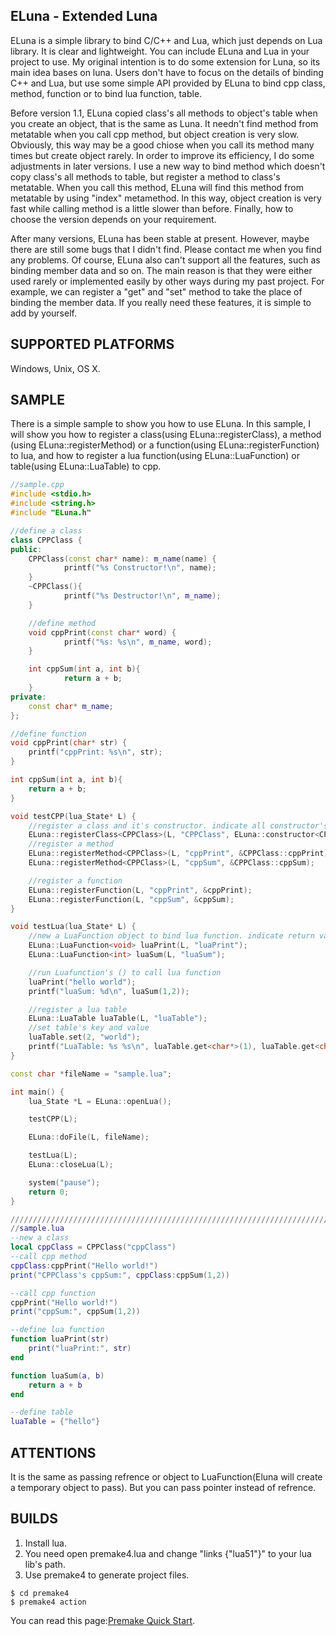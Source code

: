 ## ELuna - Extended Luna
ELuna is a simple library to bind C/C++ and Lua, which just depends on Lua library. It is clear and
lightweight. You can include ELuna and Lua in your project to use. My original intention is to do 
some extension for Luna, so its main idea bases on luna. Users don't have to focus on the details of 
binding C++ and Lua, but use some simple API provided by ELuna to bind cpp class, method, function or 
to bind lua function, table.

Before version 1.1, ELuna copied class's all methods to object's table when you create an object, that 
is the same as Luna. It needn't find method from metatable when you call cpp method, but object creation 
is very slow. Obviously, this way may be a good chiose when you call its method many times but create 
object rarely. In order to improve its efficiency, I do some adjustments in later versions. I use a new 
way to bind method which doesn't copy class's all methods to table, but register a method to class's 
metatable. When you call this method, ELuna will find this method from metatable by using "index" metamethod. 
In this way, object creation is very fast while calling method is a little slower than before. Finally, how 
to choose the version depends on your requirement.

After many versions, ELuna has been stable at present. However, maybe there are still some bugs that I didn't 
find. Please contact me when you find any problems. Of course, ELuna also can't support all the features, such
as binding member data and so on. The main reason is that they were either used rarely or implemented easily 
by other ways during my past project. For example, we can register a "get" and "set" method to take the place
of binding the member data. If you really need these features, it is simple to add by yourself.

## SUPPORTED PLATFORMS
Windows, Unix, OS X.

## SAMPLE
There is a simple sample to show you how to use ELuna. In this sample, I will show you 
how to register a class(using ELuna::registerClass), a method (using ELuna::registerMethod) or 
a function(using ELuna::registerFunction) to lua, and how to register a lua 
function(using ELuna::LuaFunction) or table(using ELuna::LuaTable) to cpp.

```c++
//sample.cpp 
#include <stdio.h> 
#include <string.h>
#include "ELuna.h"

//define a class
class CPPClass {
public:
    CPPClass(const char* name): m_name(name) {
            printf("%s Constructor!\n", name);
    }
    ~CPPClass(){
            printf("%s Destructor!\n", m_name);
    }

    //define method
    void cppPrint(const char* word) {
            printf("%s: %s\n", m_name, word);
    }

    int cppSum(int a, int b){
            return a + b;
    }
private:
    const char* m_name;
};

//define function
void cppPrint(char* str) {
    printf("cppPrint: %s\n", str);
}

int cppSum(int a, int b){
    return a + b;
}

void testCPP(lua_State* L) {
    //register a class and it's constructor. indicate all constructor's param type
    ELuna::registerClass<CPPClass>(L, "CPPClass", ELuna::constructor<CPPClass, const char* >);
    //register a method
    ELuna::registerMethod<CPPClass>(L, "cppPrint", &CPPClass::cppPrint);
    ELuna::registerMethod<CPPClass>(L, "cppSum", &CPPClass::cppSum);

    //register a function
    ELuna::registerFunction(L, "cppPrint", &cppPrint);
    ELuna::registerFunction(L, "cppSum", &cppSum);
}

void testLua(lua_State* L) {
    //new a LuaFunction object to bind lua function. indicate return value type
    ELuna::LuaFunction<void> luaPrint(L, "luaPrint");
    ELuna::LuaFunction<int> luaSum(L, "luaSum");

    //run Luafunction's () to call lua function
    luaPrint("hello world");
    printf("luaSum: %d\n", luaSum(1,2));

    //register a lua table
    ELuna::LuaTable luaTable(L, "luaTable");
    //set table's key and value
    luaTable.set(2, "world");
    printf("LuaTable: %s %s\n", luaTable.get<char*>(1), luaTable.get<char*>(2));
}

const char *fileName = "sample.lua";

int main() {
    lua_State *L = ELuna::openLua();

    testCPP(L);

    ELuna::doFile(L, fileName);

    testLua(L);
    ELuna::closeLua(L);

    system("pause");
    return 0;
}
```

```lua
/////////////////////////////////////////////////////////////////////////
//sample.lua
--new a class
local cppClass = CPPClass("cppClass")
--call cpp method
cppClass:cppPrint("Hello world!")
print("CPPClass's cppSum:", cppClass:cppSum(1,2))

--call cpp function
cppPrint("Hello world!")
print("cppSum:", cppSum(1,2))

--define lua function
function luaPrint(str)
    print("luaPrint:", str)
end

function luaSum(a, b)
    return a + b
end

--define table
luaTable = {"hello"}
```

## ATTENTIONS
It is the same as passing refrence or object to LuaFunction(Eluna will create a temporary object to pass). But you can pass pointer instead of refrence.

## BUILDS
1. Install lua.
2. You need open premake4.lua and change "links {"lua51"}" to your lua lib's path.
3. Use premake4 to generate project files.
```
$ cd premake4
$ premake4 action
```
You can read this page:[Premake Quick Start](http://industriousone.com/premake-quick-start).


